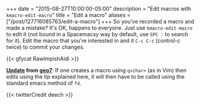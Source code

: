 +++
date = "2015-08-27T10:00:00-05:00"
description = "Edit macros with `kmacro-edit-macro`"
title = "Edit a macro"
aliases = ["/post/127716085763/edit-a-macro"]
+++
So you've recorded a macro and made a mistake? It's OK, happens to everyone.
Just use `kmacro-edit-macro` to edit it (not bound in a Spacemacsy way by
default, use `SPC :` to search for it). Edit the macro that you're interested in
and it `C-c C-c` (control-c twice) to commit your changes.

{{< gfycat RawImpishAidi >}}

**[Update](https://github.com/BrianHicks/spacemacs-rocks/issues/18) from
[geo7](https://github.com/geo7)**: If one creates a macro using `q<char>` (as in
Vim) then edits using the tip explained here, it will then have to be called
using the standard emacs method of `f4`.

{{< twitterCredit deech >}}
